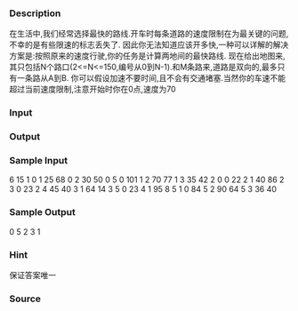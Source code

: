 
### Description
在生活中,我们经常选择最快的路线.开车时每条道路的速度限制在为最关键的问题,不幸的是有些限速的标志丢失了.
因此你无法知道应该开多快,一种可以详解的解决方案是:按照原来的速度行驶,你的任务是计算两地间的最快路线.
现在给出地图来,其只包括N个路口(2<=N<=150,编号从0到N-1).和M条路来,道路是双向的,最多只有一条路从A到B.
你可以假设加速不要时间,且不会有交通堵塞.当然你的车速不能超过当前速度限制,注意开始时你在0点,速度为70
### Input

### Output

### Sample Input
6 15 1
0 1 25 68
0 2 30 50
0 5 0 101
1 2 70 77
1 3 35 42
2 0 0 22
2 1 40 86
2 3 0 23
2 4 45 40
3 1 64 14
3 5 0 23
4 1 95 8
5 1 0 84
5 2 90 64
5 3 36 40

### Sample Output
0 5 2 3 1

### Hint
保证答案唯一
### Source
